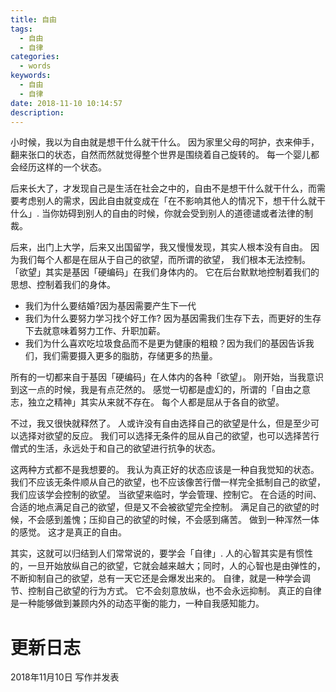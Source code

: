 ```yaml
---
title: 自由
tags:
  - 自由
  - 自律
categories:
  - words
keywords:
  - 自由
  - 自律
date: 2018-11-10 10:14:57
description:
---
```





小时候，我以为自由就是想干什么就干什么。
因为家里父母的呵护，衣来伸手，翻来张口的状态，自然而然就觉得整个世界是围绕着自己旋转的。
每一个婴儿都会经历这样的一个状态。
<escape><!-- more --></escape>

后来长大了，才发现自己是生活在社会之中的，自由不是想干什么就干什么，而需要考虑别人的需求，因此自由就变成在「在不影响其他人的情况下，想干什么就干什么」.
当你妨碍到别人的自由的时候，你就会受到别人的道德谴或者法律的制裁。


后来，出门上大学，后来又出国留学，我又慢慢发现，其实人根本没有自由。
因为我们每个人都是在屈从于自己的欲望，而所谓的欲望， 我们根本无法控制。
「欲望」其实是基因「硬编码」在我们身体内的。
它在后台默默地控制着我们的思想、控制着我们的身体。

- 我们为什么要结婚?因为基因需要产生下一代
- 我们为什么要努力学习找个好工作? 因为基因需我们生存下去，而更好的生存下去就意味着努力工作、升职加薪。
- 我们为什么喜欢吃垃圾食品而不是更为健康的粗粮？因为我们的基因告诉我们，我们需要摄入更多的脂肪，存储更多的热量。

所有的一切都来自于基因「硬编码」在人体内的各种「欲望」。
刚开始，当我意识到这一点的时候，我是有点茫然的。
感觉一切都是虚幻的，所谓的「自由之意志，独立之精神」其实从来就不存在。
每个人都是屈从于各自的欲望。

不过，我又很快就释然了。
人或许没有自由选择自己的欲望是什么，但是至少可以选择对欲望的反应。
我们可以选择无条件的屈从自己的欲望，也可以选择苦行僧式的生活，永远处于和自己的欲望进行抗争的状态。

这两种方式都不是我想要的。
我认为真正好的状态应该是一种自我觉知的状态。
我们不应该无条件顺从自己的欲望，也不应该像苦行僧一样完全抵制自己的欲望，我们应该学会控制的欲望。
当欲望来临时，学会管理、控制它。
在合适的时间、合适的地点满足自己的欲望，但是又不会被欲望完全控制。
满足自己的欲望的时候，不会感到羞愧；压抑自己的欲望的时候，不会感到痛苦。
做到一种浑然一体的感觉。
这才是真正的自由。

其实，这就可以归结到人们常常说的，要学会「自律」.
人的心智其实是有惯性的，一旦开始放纵自己的欲望，它就会越来越大；同时，人的心智也是由弹性的，不断抑制自己的欲望，总有一天它还是会爆发出来的。
自律，就是一种学会调节、控制自己欲望的行为方式。
它不会刻意放纵，也不会永远抑制。
真正的自律是一种能够做到兼顾内外的动态平衡的能力，一种自我感知能力。

# 更新日志

2018年11月10日 写作并发表

